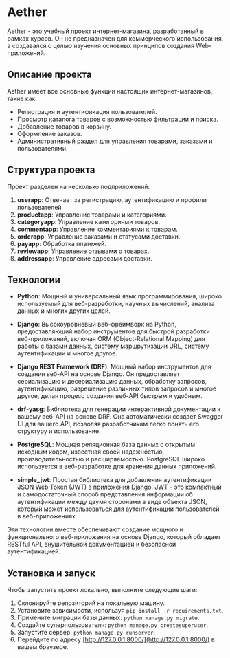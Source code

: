 
# Aether

Aether - это учебный проект интернет-магазина, разработанный в рамках курсов. Он не предназначен для коммерческого использования, а создавался с целью изучения основных принципов создания Web-приложений.

## Описание проекта

Aether имеет все основные функции настоящих интернет-магазинов, такие как:

- Регистрация и аутентификация пользователей.
- Просмотр каталога товаров с возможностью фильтрации и поиска.
- Добавление товаров в корзину.
- Оформление заказов.
- Административный раздел для управления товарами, заказами и пользователями.

## Структура проекта

Проект разделен на несколько подприложений:

1. **userapp**: Отвечает за регистрацию, аутентификацию и профили пользователей.
2. **productapp**: Управление товарами и категориями.
3. **categoryapp**: Управление категориями товаров.
4. **commentapp**: Управление комментариями к товарам.
5. **orderapp**: Управление заказами и статусами доставки.
6. **payapp**: Обработка платежей.
7. **reviewapp**: Управление отзывами о товарах.
8. **addressapp**: Управление адресами доставки.


## Технологии
- **Python**: Мощный и универсальный язык программирования, широко используемый для веб-разработки, научных вычислений, анализа данных и многих других целей.

- **Django**: Высокоуровневый веб-фреймворк на Python, предоставляющий набор инструментов для быстрой разработки веб-приложений, включая ORM (Object-Relational Mapping) для работы с базами данных, систему маршрутизации URL, систему аутентификации и многое другое.

- **Django REST Framework (DRF)**: Мощный набор инструментов для создания веб-API на основе Django. Он предоставляет сериализацию и десериализацию данных, обработку запросов, аутентификацию, разрешение различных типов запросов и многое другое, делая процесс создания веб-API быстрым и удобным.

- **drf-yasg**: Библиотека для генерации интерактивной документации к вашему веб-API на основе DRF. Она автоматически создает Swagger UI для вашего API, позволяя разработчикам легко понять его структуру и использование.

- **PostgreSQL**: Мощная реляционная база данных с открытым исходным кодом, известная своей надежностью, производительностью и расширяемостью. PostgreSQL широко используется в веб-разработке для хранения данных приложений.

- **simple_jwt**: Простая библиотека для добавления аутентификации JSON Web Token (JWT) в приложения Django. JWT - это компактный и самодостаточный способ представления информации об аутентификации между двумя сторонами в виде объекта JSON, который может использоваться для аутентификации пользователей в веб-приложениях.

Эти технологии вместе обеспечивают создание мощного и функционального веб-приложения на основе Django, который обладает RESTful API, внушительной документацией и безопасной аутентификацией.

## Установка и запуск

Чтобы запустить проект локально, выполните следующие шаги:

1. Склонируйте репозиторий на локальную машину.
2. Установите зависимости, используя `pip install -r requirements.txt`.
3. Примените миграции базы данных: `python manage.py migrate`.
4. Создайте суперпользователя: `python manage.py createsuperuser`.
5. Запустите сервер: `python manage.py runserver`.
6. Перейдите по адресу [http://127.0.0.1:8000/](http://127.0.0.1:8000/) в вашем браузере.
